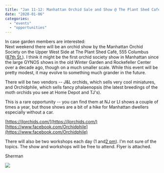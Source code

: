 ```yaml
---
title: "Jan 11-12: Manhattan Orchid Sale and Show @ The Plant Shed Cafe"
date: "2020-01-06"
categories: 
  - "events"
  - "opportunities"
---
```


In case garden members are interested:  
Next weekend there will be an orchid show by the Manhattan Orchid Society on the Upper West Side at The Plant Shed Café, 555 Columbus ([87th St.](x-apple-data-detectors://0)). I think it might be the first orchid society show in Manhattan since the large GYNOS shows in the old Winter Garden and Rockefeller Center over a decade ago, though on a much smaller scale. While this event will be pretty modest, it may evolve to something much grander in the future.

There will be two vendors -- J&L orchids, which sells very cool miniatures, and Orchidphile, which sells fancy phalaenopsis (the latest breedings of the moth orchids you see at Home Depot and TJ's).

This is a rare opportunity -- you can find them at NJ or LI shows a couple of times a year, but those shows are a bit of a hike for Manhattan dwellers especially without a car.  

[https://jlorchids.com/](https://jlorchids.com/)  
[https://www.facebook.com/Orchidphile](https://www.facebook.com/Orchidphile)

There will also be two workshops each day (1 and[2 pm](x-apple-data-detectors://3)). I'm not sure of the topics. The show and workshops will be free to attend. Flyer is attached.  

Sherman

![](images/C8DE3B24-0C92-4533-B624-286E1B3957FE-768x1024.png)
